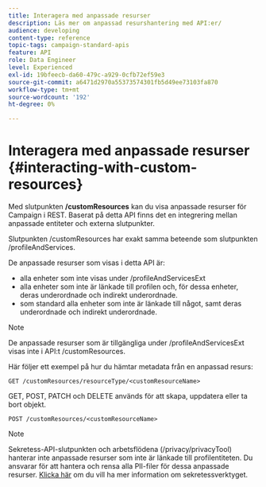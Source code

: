 ```yaml
---
title: Interagera med anpassade resurser
description: Läs mer om anpassad resurshantering med API:er/
audience: developing
content-type: reference
topic-tags: campaign-standard-apis
feature: API
role: Data Engineer
level: Experienced
exl-id: 19bfeecb-da60-479c-a929-0cfb72ef59e3
source-git-commit: a6471d2970a55373574301fb5d49ee73103fa870
workflow-type: tm+mt
source-wordcount: '192'
ht-degree: 0%

---
```


# Interagera med anpassade resurser {#interacting-with-custom-resources}

Med slutpunkten **/customResources** kan du visa anpassade resurser för Campaign i REST. Baserat på detta API finns det en integrering mellan anpassade entiteter och externa slutpunkter.

Slutpunkten /customResources har exakt samma beteende som slutpunkten /profileAndServices.

De anpassade resurser som visas i detta API är:

* alla enheter som inte visas under /profileAndServicesExt
* alla enheter som inte är länkade till profilen och, för dessa enheter, deras underordnade och indirekt underordnade.
* som standard alla enheter som inte är länkade till något, samt deras underordnade och indirekt underordnade.

>[!NOTE]
>De anpassade resurser som är tillgängliga under /profileAndServicesExt visas inte i API:t /customResources.


Här följer ett exempel på hur du hämtar metadata från en anpassad resurs:

```
GET /customResources/resourceType/<customResourceName>
```

GET, POST, PATCH och DELETE används för att skapa, uppdatera eller ta bort objekt.

```
POST /customResources/<customResourceName>
```

>[!NOTE]
>Sekretess-API-slutpunkten och arbetsflödena (/privacy/privacyTool) hanterar inte anpassade resurser som inte är länkade till profilentiteten.
>Du ansvarar för att hantera och rensa alla PII-filer för dessa anpassade resurser. [Klicka här](../../api/using/creating-a-privacy-request.md) om du vill ha mer information om sekretessverktyget.
